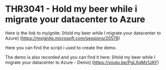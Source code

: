 # THR3041 - Hold my beer while i migrate your datacenter to Azure
Here is the link to myignite: [Hold my beer while I migrate your datacenter to Azure] (https://myignite.microsoft.com/sessions/20578)  

Here you can find the script i used to create the demo.

The demo is also recorded and you can find it here: [Hold my beer while I migrate your datacenter to Azure - Demo] (https://youtu.be/PgLXqMz1JAY)  
